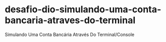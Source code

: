 # desafio-dio-simulando-uma-conta-bancaria-atraves-do-terminal
 Simulando Uma Conta Bancária Através Do Terminal/Console

